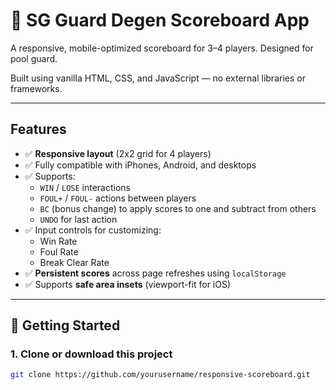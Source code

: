 # 🎯 SG Guard Degen Scoreboard App

A responsive, mobile-optimized scoreboard for 3–4 players. Designed for pool guard.

Built using vanilla HTML, CSS, and JavaScript — no external libraries or frameworks.

---

##  Features

- ✅ **Responsive layout** (2x2 grid for 4 players)
- ✅ Fully compatible with iPhones, Android, and desktops
- ✅ Supports:
  - `WIN` / `LOSE` interactions
  - `FOUL+` / `FOUL-` actions between players
  - `BC` (bonus change) to apply scores to one and subtract from others
  - `UNDO` for last action
- ✅ Input controls for customizing:
  - Win Rate
  - Foul Rate
  - Break Clear Rate
- ✅ **Persistent scores** across page refreshes using `localStorage`
- ✅ Supports **safe area insets** (viewport-fit for iOS)

---

## 🚀 Getting Started

### 1. Clone or download this project

```bash
git clone https://github.com/yourusername/responsive-scoreboard.git
